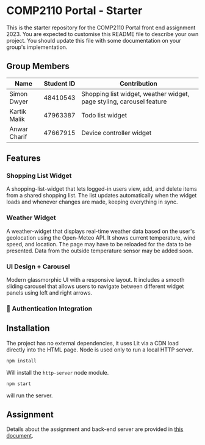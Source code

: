 # COMP2110 Portal - Starter

This is the starter repository for the COMP2110 Portal front end assignment 2023. You are
expected to customise this README file to describe your own project.  You should update this
file with some documentation on your group's implementation.

## Group Members 
| Name | Student ID | Contribution |
|----------|----------|----------|
|Simon Dwyer|48410543|Shopping list widget, weather widget, page styling, carousel feature|
|Kartik Malik|47963387|Todo list widget|
|Anwar Charif|47667915|Device controller widget|

## Features
### Shopping List Widget
A shopping-list-widget that lets logged-in users view, add, and delete items from a shared shopping list. The list updates automatically when the widget loads and whenever changes are made, keeping everything in sync.
### Weather Widget
A weather-widget that displays real-time weather data based on the user's geolocation using the Open-Meteo API. It shows current temperature, wind speed, and location. The page may have to be reloaded for the data to be presented. Data from the outside temperature sensor may be added soon.
### UI Design + Carousel
Modern glassmorphic UI with a responsive layout. It includes a smooth sliding carousel that allows users to navigate between different widget panels using left and right arrows.

### 🔐 Authentication Integration

## Installation

The project has no external dependencies, it uses Lit via a CDN load directly into
the HTML page.   Node is used only to run a local HTTP server.

```bash
npm install
```

Will install the `http-server` node module.

```bash
npm start
```

will run the server.

## Assignment

Details about the assignment and back-end server are provided in [this document](Assignment.md).
